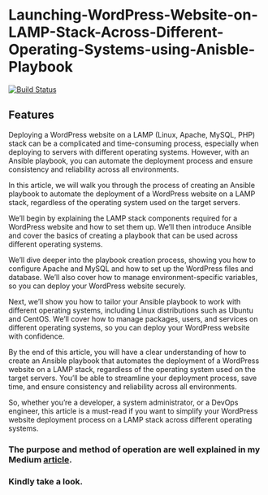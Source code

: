 # Launching-WordPress-Website-on-LAMP-Stack-Across-Different-Operating-Systems-using-Anisble-Playbook

[![Build Status](https://travis-ci.org/joemccann/dillinger.svg?branch=master)](https://travis-ci.org/joemccann/dillinger)


## Features

Deploying a WordPress website on a LAMP (Linux, Apache, MySQL, PHP) stack can be a complicated and time-consuming process, especially when deploying to servers with different operating systems. However, with an Ansible playbook, you can automate the deployment process and ensure consistency and reliability across all environments.

In this article, we will walk you through the process of creating an Ansible playbook to automate the deployment of a WordPress website on a LAMP stack, regardless of the operating system used on the target servers.

We’ll begin by explaining the LAMP stack components required for a WordPress website and how to set them up. We’ll then introduce Ansible and cover the basics of creating a playbook that can be used across different operating systems.

We’ll dive deeper into the playbook creation process, showing you how to configure Apache and MySQL and how to set up the WordPress files and database. We’ll also cover how to manage environment-specific variables, so you can deploy your WordPress website securely.

Next, we’ll show you how to tailor your Ansible playbook to work with different operating systems, including Linux distributions such as Ubuntu and CentOS. We’ll cover how to manage packages, users, and services on different operating systems, so you can deploy your WordPress website with confidence.

By the end of this article, you will have a clear understanding of how to create an Ansible playbook that automates the deployment of a WordPress website on a LAMP stack, regardless of the operating system used on the target servers. You’ll be able to streamline your deployment process, save time, and ensure consistency and reliability across all environments.

So, whether you’re a developer, a system administrator, or a DevOps engineer, this article is a must-read if you want to simplify your WordPress website deployment process on a LAMP stack across different operating systems.


### The purpose and method of operation are well explained in my Medium [article](https://medium.com/@ssksreehari/launching-a-wordpress-website-on-lamp-stack-using-anisble-playbook-across-different-operating-2ef025cfd90c).
### Kindly take a look.
